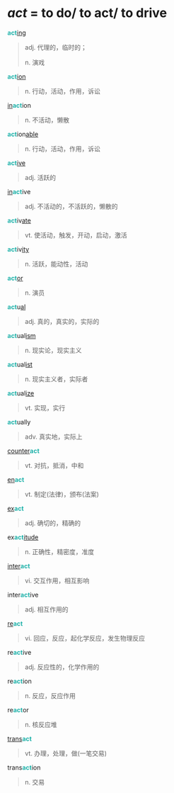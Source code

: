 # _act_ = to do/ to act/ to drive

<b style="color: #20B2AA;">act</b>[ing](-ing.md)
> adj. 代理的，临时的；
>
> n. 演戏

<b style="color: #20B2AA;">act</b>[ion](-ion.md)
> n. 行动，活动，作用，诉讼

[in](in-.1.md)<b style="color: #20B2AA;">act</b>ion
> n. 不活动，懒散

<b style="color: #20B2AA;">act</b>ion[able](-able.md)
> n. 行动，活动，作用，诉讼

<b style="color: #20B2AA;">act</b>[ive](-ive.md)
> adj. 活跃的

[in](in-.1.md)<b style="color: #20B2AA;">act</b>ive
> adj. 不活动的，不活跃的，懒散的

<b style="color: #20B2AA;">act</b>iv[ate](-ate.md)
> vt. 使活动，触发，开动，启动，激活

<b style="color: #20B2AA;">act</b>iv[ity](-ity.md)
> n. 活跃，能动性，活动

<b style="color: #20B2AA;">act</b>[or](-or.md)
> n. 演员

<b style="color: #20B2AA;">act</b>u[al](-al.md)
> adj. 真的，真实的，实际的

<b style="color: #20B2AA;">act</b>ual[ism](-ism.md)
> n. 现实论，现实主义

<b style="color: #20B2AA;">act</b>ual[ist](-ist.md)
> n. 现实主义者，实际者

<b style="color: #20B2AA;">act</b>ual[ize](-ize.md)
> vt. 实现，实行

<b style="color: #20B2AA;">act</b>ually
> adv. 真实地，实际上

[counter](counter-.md)<b style="color: #20B2AA;">act</b>
> vt. 对抗，抵消，中和

[en](en-.md)<b style="color: #20B2AA;">act</b>
> vt. 制定(法律)，颁布(法案)

[ex](ex-.md)<b style="color: #20B2AA;">act</b>
> adj. 确切的，精确的

ex<b style="color: #20B2AA;">act</b>[itude](-itude.md)
> n. 正确性，精密度，准度

[inter](inter-.md)<b style="color: #20B2AA;">act</b>
> vi. 交互作用，相互影响

inter<b style="color: #20B2AA;">act</b>ive
> adj. 相互作用的

[re](re-.md)<b style="color: #20B2AA;">act</b>
> vi. 回应，反应，起化学反应，发生物理反应

re<b style="color: #20B2AA;">act</b>ive
> adj. 反应性的，化学作用的

re<b style="color: #20B2AA;">act</b>ion
> n. 反应，反应作用

re<b style="color: #20B2AA;">act</b>or
> n. 核反应堆

[trans](trans-.md)<b style="color: #20B2AA;">act</b>
> vt. 办理，处理，做(一笔交易)

trans<b style="color: #20B2AA;">act</b>ion
> n. 交易